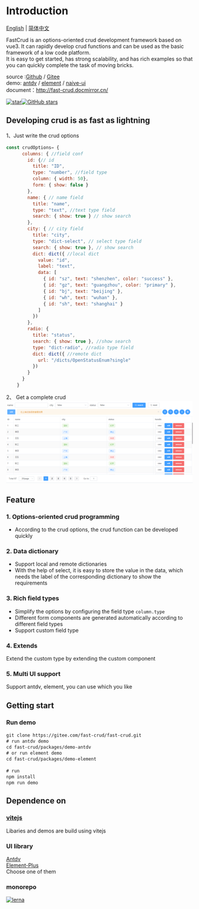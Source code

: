 # Introduction
[English](./README_en.md) | [简体中文](./README.md)

FastCrud is an options-oriented crud development framework based on vue3. It can rapidly develop crud functions and can be used as the basic framework of a low code platform.    
It is easy to get started, has strong scalability, and has rich examples so that you can quickly complete the task of moving bricks.

source :[Github](https://github.com/fast-crud/fast-crud)  /  [Gitee](https://gitee.com/fast-crud/fast-crud)   
demo:
[antdv](http://fast-crud.docmirror.cn/antdv/)  /  [element](http://fast-crud.docmirror.cn/element/)  /  [naive-ui](http://fast-crud.docmirror.cn/naive/)     
document：http://fast-crud.docmirror.cn/

<div style="display:flex;">
<a href="https://gitee.com/fast-crud/fast-crud" target="_blank"
  ><img src="https://gitee.com/fast-crud/fast-crud/badge/star.svg?theme=dark" alt="star"
/></a>  
<a href="https://github.com/fast-crud/fast-crud" target="_blank"
  ><img alt="GitHub stars" src="https://img.shields.io/github/stars/fast-crud/fast-crud?logo=github"
/></a>
</div>

## Developing crud is as fast as lightning
1、Just write the crud options
```js
const crudOptions= {
      columns: { //field conf
        id: {// id
          title: "ID",
          type: "number", //field type
          column: { width: 50},
          form: { show: false }
        },
        name: { // name field
          title: "name",
          type: "text", //text type field
          search: { show: true } // show search
        },
        city: { // city field
          title: "city",
          type: "dict-select", // select type field
          search: { show: true }, // show search
          dict: dict({ //local dict
            value: "id",
            label: "text",
            data: [
              { id: "sz", text: "shenzhen", color: "success" },
              { id: "gz", text: "guangzhou", color: "primary" },
              { id: "bj", text: "beijing" },
              { id: "wh", text: "wuhan" },
              { id: "sh", text: "shanghai" }
            ]
          })
        },
        radio: {
          title: "status",
          search: { show: true }, //show search
          type: "dict-radio", //radio type field
          dict: dict({ //remote dict
            url: "/dicts/OpenStatusEnum?single"
          })
        }
      }
    }
```

2、 Get a complete crud
![](./images/crud-en.png)




## Feature
### 1. Options-oriented crud programming
* According to the crud options, the crud function can be developed quickly

### 2. Data dictionary
* Support local and remote dictionaries
* With the help of select, it is easy to store the value in the data, which needs the label of the corresponding dictionary to show the requirements

### 3. Rich field types
* Simplify the options by configuring the field type `column.type`
* Different form components are generated automatically according to different field types
* Support custom field type

### 4. Extends
Extend the custom type by extending the custom component

### 5. Multi UI support
Support antdv, element, you can use which you like


## Getting start

### Run demo
```shell
git clone https://gitee.com/fast-crud/fast-crud.git
# run antdv demo
cd fast-crud/packages/demo-antdv
# or run element demo
cd fast-crud/packages/demo-element

# run 
npm install  
npm run demo
```

## Dependence on

### [vitejs](https://github.com/vitejs/vite)

Libaries and demos are build using vitejs    


### UI library
[Antdv](https://github.com/vueComponent/ant-design-vue)   
[Element-Plus](https://github.com/element-plus/element-plus)     
Choose one of them


### monorepo
[![lerna](https://img.shields.io/badge/maintained%20with-lerna-cc00ff.svg)](https://lerna.js.org/)




